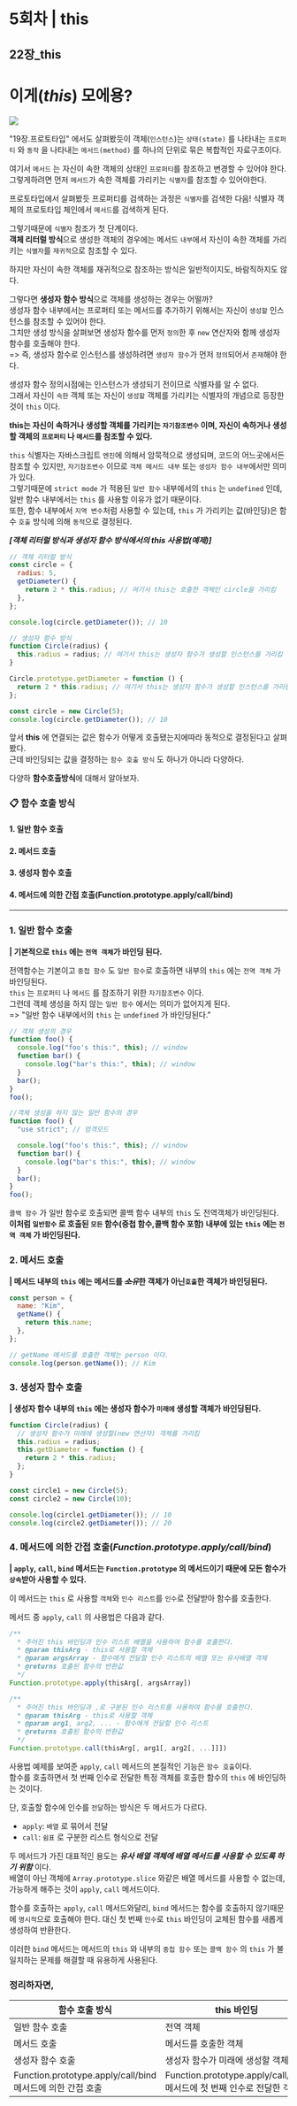 # 5회차 | this

## **22장\_this** <br />

# 이게(_this_) 모에용?

![](https://velog.velcdn.com/images/minji-kim0524/post/d899ec45-dda1-41ba-8417-505fe1d8d6d7/image.png)

"19장.프로토타입" 에서도 살펴봤듯이 객체(`인스턴스`)는 `상태(state)` 를 나타내는 `프로퍼티` 와 `동작` 을 나타내는 `메서드(method)` 를 하나의 단위로 묶은 복합적인 자료구조이다.

여기서 `메서드` 는 자신이 속한 객체의 상태인 `프로퍼티`를 참조하고 변경할 수 있어야 한다.<br />
그렇게하려면 먼저 `메서드`가 속한 객체를 가리키는 `식별자`를 참조할 수 있어야한다.

프로토타입에서 살펴봤듯 프로퍼티를 검색하는 과정은 `식별자`를 검색한 다음! 식별자 객체의 프로토타입 체인에서 `메서드`를 검색하게 된다.

그렇기때문에 `식별자` 참조가 첫 단계이다. <br />
**객체 리터럴 방식**으로 생성한 객체의 경우에는 메서드 `내부`에서 자신이 속한 객체를 가리키는 `식별자`를 `재귀적`으로 참조할 수 있다.

하지만 자신이 속한 객체를 재귀적으로 참조하는 방식은 일반적이지도, 바람직하지도 않다.

그렇다면 **생성자 함수 방식**으로 객체를 생성하는 경우는 어떨까?<br />
생성자 함수 내부에서는 프로퍼티 또는 메서드를 추가하기 위해서는 자신이 `생성할` 인스턴스를 참조할 수 있어야 한다. <br />
그치만 생성 방식을 살펴보면 생성자 함수를 먼저 `정의`한 후 `new` 연산자와 함께 생성자 함수를 호출해야 한다.<br />
=> 즉, 생성자 함수로 인스턴스를 생성하려면 `생성자 함수`가 먼저 `정의`되어서 `존재`해야 한다.

생성자 함수 정의시점에는 인스턴스가 생성되기 전이므로 식별자를 알 수 없다. <br />
그래서 자신이 `속한` 객체 또는 자신이 `생성할` 객체를 가리키는 식별자의 개념으로 등장한 것이 `this` 이다.

**this는 자신이 속하거나 생성할 객체를 가리키는 `자기참조변수` 이며, 자신이 속하거나 생성할 객체의 `프로퍼티` 나 `메서드`를 참조할 수 있다.**

`this` 식별자는 자바스크립트 `엔진`에 의해서 암묵적으로 생성되며, 코드의 어느곳에서든 참조할 수 있지만, `자기참조변수` 이므로 `객체 메서드 내부` 또는 `생성자 함수 내부`에서만 의미가 있다.<br />
그렇기때문에 `strict mode` 가 적용된 `일반 함수` 내부에서의 `this` 는 `undefined` 인데, 일반 함수 내부에서는 `this` 를 사용할 이유가 없기 때문이다.<br />
또한, 함수 내부에서 `지역 변수`처럼 사용할 수 있는데, `this` 가 가리키는 값(바인딩)은 함수 `호출` 방식에 의해 `동적`으로 결정된다.

**_[객체 리터럴 방식과 생성자 함수 방식에서의 this 사용법(예제)]_**

```js
// 객체 리터럴 방식
const circle = {
  radius: 5,
  getDiameter() {
    return 2 * this.radius; // 여기서 this는 호출한 객체인 circle을 가리킴
  },
};

console.log(circle.getDiameter()); // 10
```

```js
// 생성자 함수 방식
function Circle(radius) {
  this.radius = radius; // 여기서 this는 생성자 함수가 생성할 인스턴스를 가리킴
}

Circle.prototype.getDiameter = function () {
  return 2 * this.radius; // 여기서 this는 생성자 함수가 생성할 인스턴스를 가리킴
};

const circle = new Circle(5);
console.log(circle.getDiameter()); // 10
```

앞서 **this** 에 연결되는 값은 함수가 어떻게 호출됐는지에따라 동적으로 결정된다고 살펴봤다.<br />
근데 바인딩되는 값을 결정하는 `함수 호출 방식` 도 하나가 아니라 다양하다.

다양하 **함수호출방식**에 대해서 알아보자.

### 📋 함수 호출 방식

#### 1. 일반 함수 호출

#### 2. 메서드 호출

#### 3. 생성자 함수 호출

#### 4. 메서드에 의한 간접 호출(Function.prototype.apply/call/bind)

---

### 1. 일반 함수 호출

**| 기본적으로 `this` 에는 `전역 객체`가 바인딩 된다.**

전역함수는 기본이고 `중첩 함수` 도 `일반 함수`로 호출하면 내부의 `this` 에는 `전역 객체` 가 바인딩된다.<br />
`this` 는 `프로퍼티` 나 `메서드` 를 참조하기 위한 `자기참조변수` 이다. <br />
그런데 객체 생성을 하지 않는 `일반 함수` 에서는 의미가 없어지게 된다. <br />
=> "일반 함수 내부에서의 `this` 는 `undefined` 가 바인딩된다."

```js
// 객체 생성의 경우
function foo() {
  console.log("foo's this:", this); // window
  function bar() {
    console.log("bar's this:", this); // window
  }
  bar();
}
foo();

//객체 생성을 하지 않는 일반 함수의 경우
function foo() {
  "use strict"; // 엄격모드

  console.log("foo's this:", this); // window
  function bar() {
    console.log("bar's this:", this); // window
  }
  bar();
}
foo();
```

`콜백 함수` 가 일반 함수로 호출되면 콜백 함수 내부의 `this` 도 전역객체가 바인딩된다.<br />
**이처럼 `일반함수` 로 호출된 `모든` 함수(중첩 함수,콜백 함수 포함) 내부에 있는 `this` 에는 `전역 객체` 가 바인딩된다.**

### 2. 메서드 호출

**| 메서드 내부의 `this` 에는 메서드를 ~~_소유_~~한 객체가 아닌`호출`한 객체가 바인딩된다.**

```js
const person = {
  name: "Kim",
  getName() {
    return this.name;
  },
};

// getName 메서드를 호출한 객체는 person 이다.
console.log(person.getName()); // Kim
```

### 3. 생성자 함수 호출

**| 생성자 함수 내부의 `this` 에는 생성자 함수가 `미래에` 생성할 객체가 바인딩된다.**

```js
function Circle(radius) {
  // 생성자 함수가 미래에 생성할(new 연산자) 객체를 가리킴
  this.radius = radius;
  this.getDiameter = function () {
    return 2 * this.radius;
  };
}

const circle1 = new Circle(5);
const circle2 = new Circle(10);

console.log(circle1.getDiameter()); // 10
console.log(circle2.getDiameter()); // 20
```

### 4. 메서드에 의한 간접 호출(_Function.prototype.apply/call/bind_)

**| `apply`, `call`, `bind` 메서드는 `Function.prototype` 의 메서드이기 때문에 모든 함수가 `상속`받아 사용할 수 있다.**

이 메서드는 `this` 로 사용할 `객체`와 `인수 리스트`를 `인수`로 전달받아 함수를 호출한다.

메서드 중 `apply`, `call` 의 사용법은 다음과 같다.

```js
/**
  * 주어진 this 바인딩과 인수 리스트 배열을 사용하여 함수를 호출한다.
  * @param thisArg - this로 사용할 객체
  * @param argsArray - 함수에게 전달할 인수 리스트의 배열 또는 유사배열 객체
  * @returns 호출된 함수의 반환값
  */
Function.prototype.apply(thisArg[, argsArray])

/**
  * 주어진 this 바인딩과 ,로 구분된 인수 리스트를 사용하여 함수를 호출한다.
  * @param thisArg - this로 사용할 객체
  * @param arg1, arg2, ... - 함수에게 전달할 인수 리스트
  * @returns 호출된 함수의 반환값
  */
Function.prototype.call(thisArg[, arg1[, arg2[, ...]]])
```

사용법 예제를 보여준 `apply`, `call` 메서드의 본질적인 기능은 `함수 호출`이다. <br />
함수를 호출하면서 첫 번째 인수로 전달한 특정 객체를 호출한 함수의 `this` 에 바인딩하는 것이다.

단, 호출할 함수에 인수를 `전달`하는 방식은 두 메서드가 다르다.

- `apply`: `배열` 로 묶어서 전달
- `call`: `쉼표` 로 구분한 리스트 형식으로 전달

두 메서드가 가진 대표적인 용도는 **_유사 배열 객체에 배열 메서드를 사용할 수 있도록 하기 위함_** 이다. <br />
배열이 아닌 객체에 `Array.prototype.slice` 와같은 배열 메서드를 사용할 수 없는데, 가능하게 해주는 것이 `apply`, `call` 메서드이다.

함수를 호출하는 `apply`, `call` 메서드와달리, `bind` 메서드는 함수를 호출하지 않기때문에 `명시적`으로 호출해야 한다.
대신 첫 번째 `인수`로 `this` 바인딩이 교체된 함수를 새롭게 생성하여 반환한다.

이러한 `bind` 메서드는 메서드의 `this` 와 내부의 `중첩 함수` 또는 `콜백 함수` 의 `this` 가 불일치하는 문제를 해결할 때 유용하게 사용된다.

### 정리하자면,

| 함수 호출 방식                                             | this 바인딩                                                            |
| ---------------------------------------------------------- | ---------------------------------------------------------------------- |
| 일반 함수 호출                                             | 전역 객체                                                              |
| 메서드 호출                                                | 메서드를 호출한 객체                                                   |
| 생성자 함수 호출                                           | 생성자 함수가 미래에 생성할 객체                                       |
| Function.prototype.apply/call/bind 메서드에 의한 간접 호출 | Function.prototype.apply/call/bind 메서드에 첫 번째 인수로 전달한 객체 |
